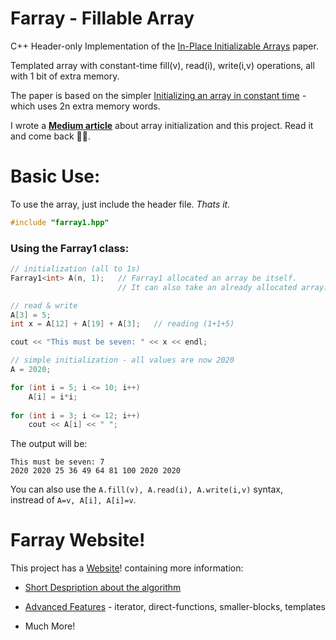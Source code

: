 # Farray - Fillable Array
C++ Header-only Implementation of the [In-Place Initializable Arrays](https://arxiv.org/abs/1709.08900) paper.

Templated array with constant-time fill(v), read(i), write(i,v) operations, all with 1 bit of extra memory.

The paper is based on the simpler [Initializing an array in constant time](https://eli.thegreenplace.net/2008/08/23/initializing-an-array-in-constant-time) - which uses 2n extra memory words.

I wrote a **[Medium article](https://link.medium.com/Q8YbkDJX2bb)** about array initialization and this project. Read it and come back 🧑‍💻. 

# Basic Use:
To use the array, just include the header file. *Thats it.*
```c
#include "farray1.hpp"
```

### Using the Farray1 class:
```c
// initialization (all to 1s)
Farray1<int> A(n, 1);   // Farray1 allocated an array be itself. 
                        // It can also take an already allocated array.

// read & write
A[3] = 5;
int x = A[12] + A[19] + A[3];   // reading (1+1+5)

cout << "This must be seven: " << x << endl;

// simple initialization - all values are now 2020
A = 2020;     

for (int i = 5; i <= 10; i++)
    A[i] = i*i;
    
for (int i = 3; i <= 12; i++)
    cout << A[i] << " ";
```

The output will be:
```
This must be seven: 7
2020 2020 25 36 49 64 81 100 2020 2020 
```

You can also use the `A.fill(v), A.read(i), A.write(i,v)` syntax,<br>
instread of `A=v, A[i], A[i]=v`.

# Farray Website!

This project has a [Website](https://tomhea.github.io/farray/)! containing more information:<br>
* [Short Despription about the algorithm](https://tomhea.github.io/farray/Short-Description.html)
* [Advanced Features](https://tomhea.github.io/farray/Advanced-Features.html) - iterator, direct-functions, smaller-blocks, templates
* Much More!

  <head>
    <meta name="google-site-verification" content="7z4_hE1aaFh2SORIDRbhD5Oru7wbvaWHZ6oa2Ml_TpQ" />
  </head>

